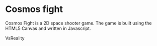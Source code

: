 Cosmos fight
============

Cosmos Fight is a 2D space shooter game. The game is built using the HTML5 Canvas and  written in Javascript.

VsReality